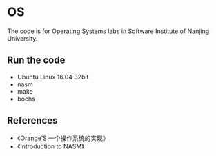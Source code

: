 # OS
The code is for Operating Systems labs in Software Institute of Nanjing University.



## Run the code

- Ubuntu Linux 16.04 32bit
- nasm
- make
- bochs



## References

-  《Orange’S 一个操作系统的实现》
- 《Introduction to NASM》
